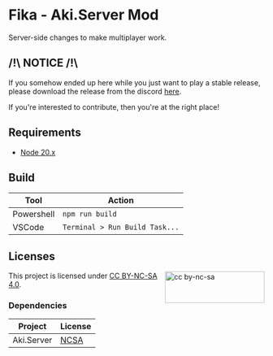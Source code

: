 # Fika - Aki.Server Mod

Server-side changes to make multiplayer work.

## /!\ **NOTICE** /!\

If you somehow ended up here while you just want to play a stable release,
please download the release from the discord [here](https://discord.com/channels/1202292159366037545/1224454502531469373).

If you're interested to contribute, then you're at the right place!

## Requirements

- [Node 20.x](https://nodejs.org/en/download)

## Build

**Tool**   | **Action**
---------- | ------------------------------
Powershell | `npm run build`
VSCode     | `Terminal > Run Build Task...`

## Licenses

<img src="https://mirrors.creativecommons.org/presskit/buttons/88x31/png/by-nc-sa.png" alt="cc by-nc-sa" width="196" height="62" style="float:right">

This project is licensed under [CC BY-NC-SA 4.0](https://creativecommons.org/licenses/by-nc-sa/4.0/legalcode.en).

### Dependencies

**Project** | **License**
----------- | -----------------------------------------------------------------------------
Aki.Server  | [NCSA](https://dev.sp-tarkov.com/SPT-AKI/Server/src/branch/master/LICENSE.md)

